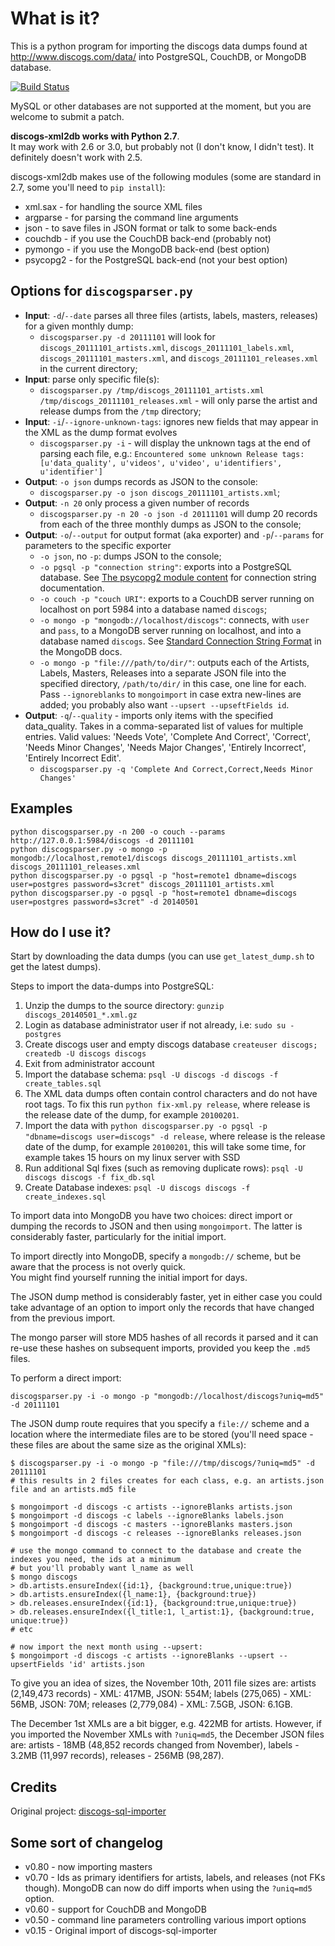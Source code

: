 # What is it?

This is a python program for importing the discogs data dumps found at
<http://www.discogs.com/data/> into PostgreSQL, CouchDB, or MongoDB database.

[![Build Status](https://travis-ci.org/philipmat/discogs-xml2db.svg?branch=master)](https://travis-ci.org/philipmat/discogs-xml2db)

MySQL or other databases are not supported at the moment, but you are welcome
to submit a patch.

**discogs-xml2db works with Python 2.7**.  
It may work with 2.6 or 3.0, but probably not (I don't know, I didn't test).
It definitely doesn't work with 2.5.

discogs-xml2db makes use of the following modules
(some are standard in 2.7, some you'll need to `pip install`):

* xml.sax - for handling the source XML files
* argparse - for parsing the command line arguments
* json - to save files in JSON format or talk to some back-ends
* couchdb - if you use the CouchDB back-end (probably not)
* pymongo - if you use the MongoDB back-end (best option)
* psycopg2 - for the PostgreSQL back-end (not your best option)

## Options for `discogsparser.py`

* **Input**: `-d`/`--date` parses all three files
  (artists, labels, masters, releases) for a given monthly dump:
  * `discogsparser.py -d 20111101` will look for `discogs_20111101_artists.xml`,
    `discogs_20111101_labels.xml`, `discogs_20111101_masters.xml`,
    and `discogs_20111101_releases.xml` in the current directory;
* **Input**: parse only specific file(s):
  * `discogsparser.py /tmp/discogs_20111101_artists.xml /tmp/discogs_20111101_releases.xml` - will
    only parse the artist and release dumps from the `/tmp` directory;
* **Input**: `-i`/`--ignore-unknown-tags`: ignores new fields that may appear in the XML
  as the dump format evolves  
  * `discogsparser.py -i` - will display the unknown tags at the end of parsing each file, e.g.:
    `Encountered some unknown Release tags: [u'data_quality', u'videos', u'video', u'identifiers', u'identifier']`
* **Output**: `-o json` dumps records as JSON to the console:
  * `discogsparser.py -o json discogs_20111101_artists.xml`;
* **Output**: `-n 20` only process a given number of records
  * `discogsparser.py -n 20 -o json -d 20111101` will dump 20 records from each
    of the three monthly dumps as JSON to the console;  
* **Output**: `-o`/`--output` for output format (aka exporter) and `-p`/`--params` for parameters to the specific exporter
  * `-o json`, no `-p`: dumps JSON to the console;
  * `-o pgsql -p "connection string"`: exports into a PostgreSQL database.
    See [The psycopg2 module content](http://initd.org/psycopg/docs/module.html) for connection string documentation.
  * `-o couch -p "couch URI"`: exports to a CouchDB server running on localhost
    on port 5984 into a database named `discogs`;
  * `-o mongo -p "mongodb://localhost/discogs"`: connects, with `user` and `pass`,
    to a MongoDB server running on localhost, and into a database named `discogs`.
    See [Standard Connection String Format](http://www.mongodb.org/display/DOCS/Connections) in the MongoDB docs.
  * `-o mongo -p "file:///path/to/dir/"`: outputs each of the Artists, Labels, Masters, Releases
    into a separate JSON file into the specified directory, `/path/to/dir/` in this case,
    one line for each.
    Pass `--ignoreblanks` to `mongoimport` in case extra new-lines are added;
    you probably also want `--upsert --upseftFields id`.
* **Output**: `-q`/`--quality` - imports only items with the specified data_quality.
  Takes in a comma-separated list of values for multiple entries.
  Valid values: 'Needs Vote', 'Complete And Correct', 'Correct', 'Needs Minor Changes',
  'Needs Major Changes', 'Entirely Incorrect', 'Entirely Incorrect Edit'.
  * `discogsparser.py -q 'Complete And Correct,Correct,Needs Minor Changes'`

## Examples

    python discogsparser.py -n 200 -o couch --params http://127.0.0.1:5984/discogs -d 20111101
    python discogsparser.py -o mongo -p mongodb://localhost,remote1/discogs discogs_20111101_artists.xml discogs_20111101_releases.xml
    python discogsparser.py -o pgsql -p "host=remote1 dbname=discogs user=postgres password=s3cret" discogs_20111101_artists.xml
    python discogsparser.py -o pgsql -p "host=remote1 dbname=discogs user=postgres password=s3cret" -d 20140501

## How do I use it?

Start by downloading the data dumps (you can use `get_latest_dump.sh` to get the latest dumps).

Steps to import the data-dumps into PostgreSQL:

1. Unzip the dumps to the source directory: `gunzip discogs_20140501_*.xml.gz`
2. Login as database administrator user if not already, i.e: `sudo su - postgres`
3. Create discogs user and empty discogs database `createuser discogs; createdb -U discogs discogs`
4. Exit from administrator account
5. Import the database schema: `psql -U discogs -d discogs -f create_tables.sql`
6. The XML data dumps often contain control characters and do not have root tags.
   To fix this run `python fix-xml.py release`, where release is the release date of the dump,
   for example `20100201`.
7. Import the data with `python discogsparser.py -o pgsql -p "dbname=discogs user=discogs" -d release`,
   where release is the release date of the dump, for example `20100201`, this will take some time,
   for example takes 15 hours on my linux server with SSD
8. Run additional Sql fixes (such as removing duplicate rows): `psql -U discogs discogs -f fix_db.sql`
9. Create Database indexes: `psql -U discogs discogs -f create_indexes.sql`

To import data into MongoDB you have two choices: direct import or dumping the records to JSON and then using `mongoimport`.
The latter is considerably faster, particularly for the initial import.

To import directly into MongoDB, specify a `mongodb://` scheme,
but be aware that the process is not overly quick.  
You might find yourself running the initial import for days.

The JSON dump method is considerably faster, yet in either case you could take advantage
of an option to import only the records that have changed from the previous import.

The mongo parser will store MD5 hashes of all records it parsed and it can re-use
these hashes on subsequent imports, provided you keep the `.md5` files.

To perform a direct import:

    discogsparser.py -i -o mongo -p "mongodb://localhost/discogs?uniq=md5" -d 20111101

The JSON dump route requires that you specify a `file://` scheme and a location
where the intermediate files are to be stored
(you'll need space - these files are about the same size as the original XMLs):

    $ discogsparser.py -i -o mongo -p "file:///tmp/discogs/?uniq=md5" -d 20111101
    # this results in 2 files creates for each class, e.g. an artists.json file and an artists.md5 file

    $ mongoimport -d discogs -c artists --ignoreBlanks artists.json
    $ mongoimport -d discogs -c labels --ignoreBlanks labels.json
    $ mongoimport -d discogs -c masters --ignoreBlanks masters.json
    $ mongoimport -d discogs -c releases --ignoreBlanks releases.json

    # use the mongo command to connect to the database and create the indexes you need, the ids at a minimum
    # but you'll probably want l_name as well
    $ mongo discogs
    > db.artists.ensureIndex({id:1}, {background:true,unique:true})
    > db.artists.ensureIndex({l_name:1}, {background:true})
    > db.releases.ensureIndex({id:1}, {background:true,unique:true})
    > db.releases.ensureIndex({l_title:1, l_artist:1}, {background:true, unique:true})
    # etc

    # now import the next month using --upsert:
    $ mongoimport -d discogs -c artists --ignoreBlanks --upsert --upsertFields 'id' artists.json

To give you an idea of sizes, the November 10th, 2011 file sizes are:
artists (2,149,473 records) - XML: 417MB, JSON: 554M;
labels (275,065) - XML: 56MB, JSON: 70M;
releases (2,779,084) - XML: 7.5GB, JSON: 6.1GB.

The December 1st XMLs are a bit bigger, e.g. 422MB for artists.
However, if you imported the November XMLs with `?uniq=md5`, the December JSON files are:
artists - 18MB (48,852 records changed from November),
labels - 3.2MB (11,997 records),
releases - 256MB (98,287).

## Credits

Original project: [discogs-sql-importer](http://code.google.com/p/discogs-sql-importer/)

## Some sort of changelog

* v0.80 - now importing masters
* v0.70 - Ids as primary identifiers for artists, labels, and releases (not FKs though).
  MongoDB can now do diff imports when using the `?uniq=md5` option.
* v0.60 - support for CouchDB and MongoDB
* v0.50 - command line parameters controlling various import options
* v0.15 - Original import of discogs-sql-importer
